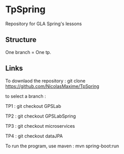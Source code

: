 # TpSpring
Repository for GLA Spring's lessons


## Structure

One branch = One tp.

## Links

To downlaod the repository : git clone https://github.com/NicolasMaxime/TpSpring


to select a branch : 


TP1 : git checkout GPSLab

TP2 : git checkout GPSLabSpring

TP3 : git checkout microservices

TP4 : git checkout dataJPA


To run the program, use maven : mvn spring-boot:run


